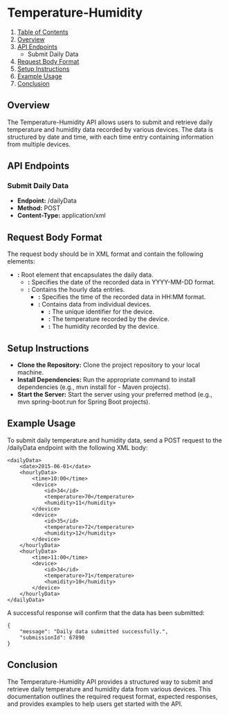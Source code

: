 # Temperature-Humidity

1. [Table of Contents](#Table-of-Contents)
2. [Overview](#Overview)
3. [API Endpoints](#API-endpoints)
      - Submit Daily Data
4. [Request Body Format](#Request-Body-Format)
5. [Setup Instructions](#Setup-Instructions)
6. [Example Usage](#Example-Usage)
7. [Conclusion](#Conclusion)

## Overview

The Temperature-Humidity API allows users to submit and retrieve daily temperature and humidity data recorded by various devices. The data is structured by date and time, with each time entry containing information from multiple devices.

## API Endpoints

### Submit Daily Data
- **Endpoint:** /dailyData
- **Method:** POST
- **Content-Type:** application/xml

## Request Body Format

The request body should be in XML format and contain the following elements:
- **<dailyData>:** Root element that encapsulates the daily data.
  - **<date>:** Specifies the date of the recorded data in YYYY-MM-DD format.
  - **<hourlyData>:** Contains the hourly data entries.
    - **<time>:** Specifies the time of the recorded data in HH:MM format.
    - **<device>:** Contains data from individual devices.
      - **<id>:** The unique identifier for the device.
      - **<temperature>:** The temperature recorded by the device.
      - **<humidity>:** The humidity recorded by the device.
  
## Setup Instructions

- **Clone the Repository:** Clone the project repository to your local machine.
- **Install Dependencies:** Run the appropriate command to install dependencies (e.g., mvn install for - Maven projects).
- **Start the Server:** Start the server using your preferred method (e.g., mvn spring-boot:run for Spring Boot projects).

## Example Usage

To submit daily temperature and humidity data, send a POST request to the /dailyData endpoint with the following XML body:
```
<dailyData>
    <date>2015-06-01</date>
    <hourlyData>
        <time>10:00</time>
        <device>
            <id>34</id>
            <temperature>70</temperature>
            <humidity>11</humidity>
        </device>
        <device>
            <id>35</id>
            <temperature>72</temperature>
            <humidity>12</humidity>
        </device>
    </hourlyData>
    <hourlyData>
        <time>11:00</time>
        <device>
            <id>34</id>
            <temperature>71</temperature>
            <humidity>10</humidity>
        </device>
    </hourlyData>
</dailyData>
```
A successful response will confirm that the data has been submitted:
```
{
    "message": "Daily data submitted successfully.",
    "submissionId": 67890
}
```

## Conclusion

The Temperature-Humidity API provides a structured way to submit and retrieve daily temperature and humidity data from various devices. This documentation outlines the required request format, expected responses, and provides examples to help users get started with the API.

